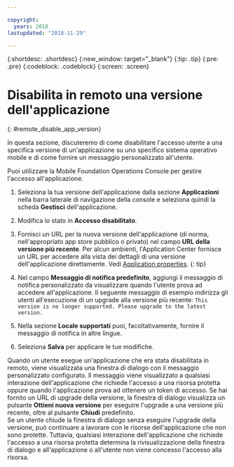 ```yaml
---

copyright:
  years: 2018
lastupdated: "2018-11-29"

---
```


{:shortdesc: .shortdesc}
{:new_window: target="_blank"}
{:tip: .tip}
{:pre: .pre}
{:codeblock: .codeblock}
{:screen: .screen}

# Disabilita in remoto una versione dell'applicazione
{: #remote_disable_app_version}

In questa sezione, discuteremo di come disabilitare l'accesso utente a una specifica versione di un'applicazione su uno specifico sistema operativo mobile e di come fornire un messaggio personalizzato all'utente.

Puoi utilizzare la Mobile Foundation Operations Console per gestire l'accesso all'applicazione.

1. Seleziona la tua versione dell'applicazione dalla sezione **Applicazioni** nella barra laterale di navigazione della console e seleziona quindi la scheda **Gestisci** dell'applicazione.
2. Modifica lo stato in **Accesso disabilitato**.
3. Fornisci un URL per la nuova versione dell'applicazione (di norma, nell'appropriato app store pubblico o privato) nel campo **URL della versione più recente**.
   Per alcun ambienti, l'Application Center fornisce un URL per accedere alla vista dei dettagli di una versione dell'applicazione direttamente. Vedi [Application properties](https://mobilefirstplatform.ibmcloud.com/tutorials/en/foundation/8.0/appcenter/appcenter-console/#application-properties).
   {: tip}

4. Nel campo **Messaggio di notifica predefinito**, aggiungi il messaggio di notifica personalizzato da visualizzare quando l'utente prova ad accedere all'applicazione. Il seguente messaggio di esempio indirizza gli utenti all'esecuzione di un upgrade alla versione più recente:
   `This version is no longer supported. Please upgrade to the latest version.`
5. Nella sezione **Locale supportati** puoi, facoltativamente, fornire il messaggio di notifica in altre lingue.
6. Seleziona **Salva** per applicare le tue modifiche.

Quando un utente esegue un'applicazione che era stata disabilitata in remoto, viene visualizzata una finestra di dialogo con il messaggio personalizzato configurato. Il messaggio viene visualizzato a qualsiasi interazione dell'applicazione che richiede l'accesso a una risorsa protetta oppure quando l'applicazione prova ad ottenere un token di accesso. Se hai fornito un URL di upgrade della versione, la finestra di dialogo visualizza un pulsante **Ottieni nuova versione** per eseguire l'upgrade a una versione più recente, oltre al pulsante **Chiudi** predefinito.<br/>
Se un utente chiude la finestra di dialogo senza eseguire l'upgrade della versione, può continuare a lavorare con le risorse dell'applicazione che non sono protette. Tuttavia, qualsiasi interazione dell'applicazione che richiede l'accesso a una risorsa protetta determina la rivisualizzazione della finestra di dialogo e all'applicazione o all'utente non viene concesso l'accesso alla risorsa.


